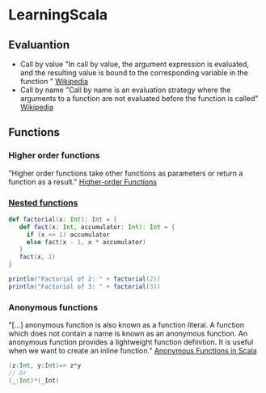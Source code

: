 # LearningScala

## Evaluantion

- Call by value
"In call by value, the argument expression is evaluated, and the resulting value is bound to the corresponding variable in the function " [Wikipedia](https://en.wikipedia.org/wiki/Evaluation_strategy#Call_by_value)
- Call by name
"Call by name is an evaluation strategy where the arguments to a function are not evaluated before the function is called" [Wikipedia](https://en.wikipedia.org/wiki/Evaluation_strategy#Call_by_name)

## Functions

### Higher order functions

"Higher order functions take other functions as parameters or return a function as a result." [Higher-order Functions](https://docs.scala-lang.org/tour/higher-order-functions.html)

### [Nested functions](https://docs.scala-lang.org/tour/nested-functions.html)
 ```scala
def factorial(x: Int): Int = {
    def fact(x: Int, accumulator: Int): Int = {
      if (x <= 1) accumulator
      else fact(x - 1, x * accumulator)
    }  
    fact(x, 1)
 }

 println("Factorial of 2: " + factorial(2))
 println("Factorial of 3: " + factorial(3))
```

### Anonymous functions

"[...] anonymous function is also known as a function literal. A function which does not contain a name is known as an anonymous function. An anonymous function provides a lightweight function definition. It is useful when we want to create an inline function." [Anonymous Functions in Scala](https://www.geeksforgeeks.org/anonymous-functions-in-scala/)

 ```scala
(z:Int, y:Int)=> z*y
// Or
(_:Int)*(_Int)
```
